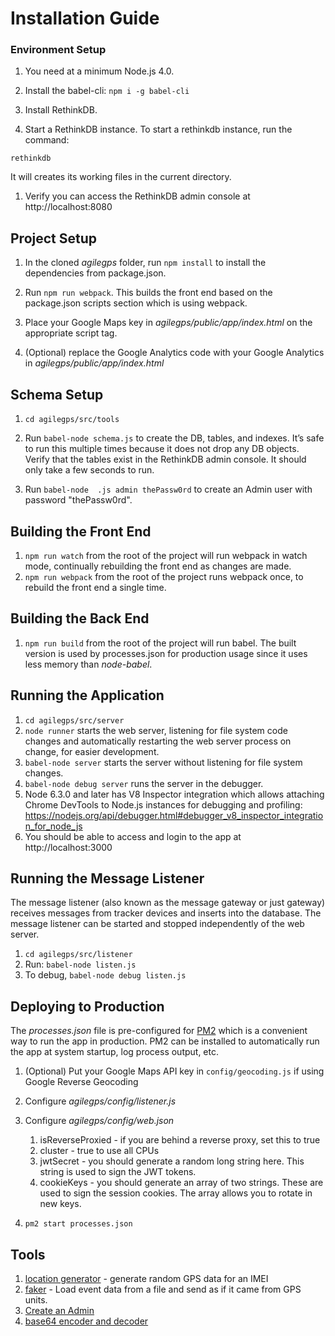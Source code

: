 
# Installation Guide

### Environment Setup
1. You need at a minimum Node.js 4.0.

1. Install the babel-cli: ```npm i -g babel-cli```

1. Install RethinkDB.

1. Start a RethinkDB instance. To start a rethinkdb instance, run the command:

```
rethinkdb
```



It will creates its working files in the current directory.

1. Verify you can access the RethinkDB admin console at http://localhost:8080

## Project Setup

1. In the cloned *agilegps* folder, run ```npm install``` to install the dependencies from package.json.

1. Run ```npm run webpack```. This builds the front end based on the package.json scripts section which is using webpack.

1. Place your Google Maps key in *agilegps/public/app/index.html* on the appropriate script tag.

1. (Optional) replace the Google Analytics code with your Google Analytics in *agilegps/public/app/index.html*

## Schema Setup

1. ```cd agilegps/src/tools```

1. Run ```babel-node schema.js``` to create the DB, tables, and indexes. It’s safe to run this multiple times because it does not drop any DB objects. Verify that the tables exist in the RethinkDB admin console. It should only take a few seconds to run.

1. Run ```babel-node 
.js admin thePassw0rd``` to create an Admin user with password "thePassw0rd".

## Building the Front End
1. ```npm run watch``` from the root of the project will run webpack in watch mode, continually rebuilding the front end as changes are made.
1. ```npm run webpack``` from the root of the project runs webpack once, to rebuild the front end a single time.


## Building the Back End
1. ```npm run build``` from the root of the project will run babel. The built version is used by processes.json for production usage since it uses less memory than *node-babel*.

## Running the Application

1. ```cd agilegps/src/server```
1. ```node runner``` starts the web server, listening for file system code changes and automatically restarting the web server process on change, for easier development.
1. ```babel-node server``` starts the server without listening for file system changes.
1. ```babel-node debug server``` runs the server in the debugger.
2. Node 6.3.0 and later has V8 Inspector integration which allows attaching Chrome DevTools to Node.js instances for debugging and profiling: https://nodejs.org/api/debugger.html#debugger_v8_inspector_integration_for_node_js 
1. You should be able to access and login to the app at http://localhost:3000

## Running the Message Listener

The message listener (also known as the message gateway or just gateway) receives messages from tracker devices and inserts into the database. The message listener can be started and stopped independently of the web server.

1. ```cd agilegps/src/listener```
1. Run: ```babel-node listen.js```
1. To debug, ```babel-node debug listen.js```

## Deploying to Production

The *processes.json* file is pre-configured for [PM2](http://pm2.keymetrics.io/) which is a convenient way to run the app in production. PM2 can be installed to automatically run the app at system startup, log process output, etc.

1. (Optional) Put your Google Maps API key in ```config/geocoding.js``` if using Google Reverse Geocoding

1. Configure *agilegps/config/listener.js*

1. Configure *agilegps/config/web.json*
   1. isReverseProxied - if you are behind a reverse proxy, set this to true
   1. cluster - true to use all CPUs
   1. jwtSecret - you should generate a random long string here. This string is used to sign the JWT tokens.
   1. cookieKeys - you should generate an array of two strings. These are used to sign the session cookies. The array allows you to rotate in new keys.

1. ```pm2 start processes.json```  

## Tools

1. [location generator](https://github.com/llambda/agilegps/blob/master/src/tools/locgenerator.js) - generate random GPS data for an IMEI
1. [faker](https://github.com/llambda/agilegps/blob/master/src/tools/faker.js) - Load event data from a file and send as if it came from GPS units.
1. [Create an Admin](https://github.com/llambda/agilegps/blob/master/src/tools/createAnAdmin.js)
1. [base64 encoder and decoder](https://decodotron.com/)
